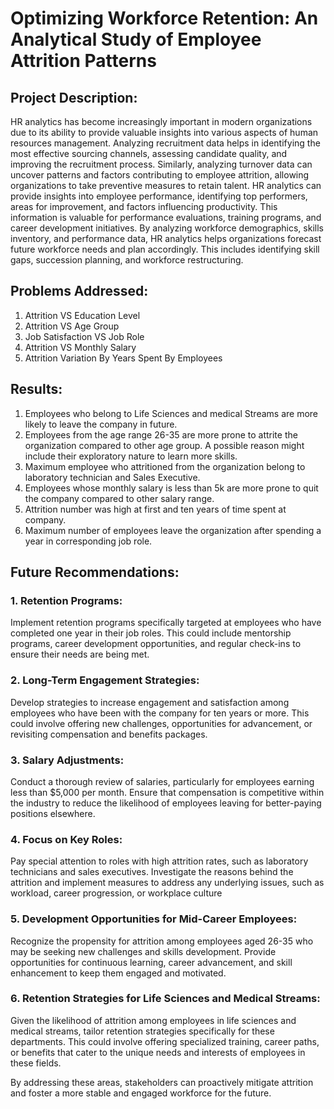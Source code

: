 # Optimizing Workforce Retention: An Analytical Study of Employee Attrition Patterns

## Project Description:
HR analytics has become increasingly important in modern organizations due to its ability to provide valuable insights into various aspects of human resources management. Analyzing recruitment data helps in identifying the most effective sourcing channels, assessing candidate quality, and improving the recruitment process. Similarly, analyzing turnover data can uncover patterns and factors contributing to employee attrition, allowing organizations to take preventive measures to retain talent.
HR analytics can provide insights into employee performance, identifying top performers, areas for improvement, and factors influencing productivity. This information is valuable for performance evaluations, training programs, and career development initiatives. By analyzing workforce demographics, skills inventory, and performance data, HR analytics helps organizations forecast future workforce needs and plan accordingly. This includes identifying skill gaps, succession planning, and workforce restructuring.
## Problems Addressed:
1.	Attrition VS Education Level
2.	Attrition VS Age Group
3.	Job Satisfaction VS Job Role
4.	Attrition VS Monthly Salary
5.	Attrition Variation By Years Spent By Employees

## Results:
1. Employees who belong to Life Sciences and medical Streams are more likely to leave the company in future.
2. Employees from the age range 26-35 are more prone to attrite the organization compared to other age group. A possible reason might include their exploratory nature to learn more skills.
3. Maximum employee who attritioned from the organization belong to laboratory technician and Sales Executive.
4. Employees whose monthly salary is less than 5k are more prone to quit the company compared to other salary range.
5. Attrition number was high at first and ten years of time spent at company.
6. Maximum number of employees leave the organization after spending a year in corresponding job role.

## Future Recommendations:
### 1.	Retention Programs: 
Implement retention programs specifically targeted at employees who have completed one year in their job roles. This could include mentorship programs, career development opportunities, and regular check-ins to ensure their needs are being met.
### 2.	Long-Term Engagement Strategies: 
Develop strategies to increase engagement and satisfaction among employees who have been with the company for ten years or more. This could involve offering new challenges, opportunities for advancement, or revisiting compensation and benefits packages.
### 3.	Salary Adjustments: 
Conduct a thorough review of salaries, particularly for employees earning less than $5,000 per month. Ensure that compensation is competitive within the industry to reduce the likelihood of employees leaving for better-paying positions elsewhere.
### 4.	Focus on Key Roles: 
Pay special attention to roles with high attrition rates, such as laboratory technicians and sales executives. Investigate the reasons behind the attrition and implement measures to address any underlying issues, such as workload, career progression, or workplace culture
### 5.	Development Opportunities for Mid-Career Employees: 
Recognize the propensity for attrition among employees aged 26-35 who may be seeking new challenges and skills development. Provide opportunities for continuous learning, career advancement, and skill enhancement to keep them engaged and motivated.
### 6.	Retention Strategies for Life Sciences and Medical Streams: 
Given the likelihood of attrition among employees in life sciences and medical streams, tailor retention strategies specifically for these departments. This could involve offering specialized training, career paths, or benefits that cater to the unique needs and interests of employees in these fields.

By addressing these areas, stakeholders can proactively mitigate attrition and foster a more stable and engaged workforce for the future.
